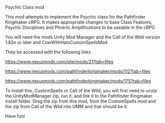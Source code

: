 Psychic Class mod

This mod attempts to implement the Psychic class for the Pathfinder Kingmaker cRPG. It makes appropriate changes to base Class Features, Psychic Disciplines and Phrenic Amplifications to be useable in the cRPG

You will need the mods Unity Mod Manager and the Call of the Wild version 1.82e or later and CowWithHatsCustomSpellsMod

They be accessed with the following links

https://www.nexusmods.com/site/mods/21?tab=files

https://www.nexusmods.com/pathfinderkingmaker/mods/112?tab=files

https://www.nexusmods.com/pathfinderkingmaker/mods/175?tab=files

To install this, CustomSpells or Call of the Wild, you will first need to unzip the UnityModManager zip, run it, and link it to the Pathfinder Kingmaker install folder. Drag the zip from this mod, from the CustomSpells mod and the zip from Call of the Wild into UMM and that should be it. 

Have fun!
